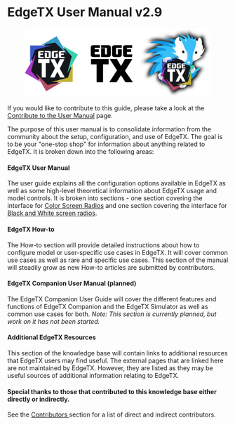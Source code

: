 # EdgeTX User Manual v2.9

<figure><img src=".gitbook/assets/logos (1).png" alt=""><figcaption></figcaption></figure>

If you would like to contribute to this guide, please take a look at the [Contribute to the User Manual](edgetx-how-to/contribute-to-the-user-manual.md) page.

The purpose of this user manual is to consolidate information from the community about the setup, configuration, and use of EdgeTX. The goal is to be your "one-stop shop" for information about anything related to EdgeTX. It is broken down into the following areas:

#### EdgeTX User Manual <a href="#edgetx-user-manual" id="edgetx-user-manual"></a>

The user guide explains all the configuration options available in EdgeTX as well as some high-level theoretical information about EdgeTX usage and model controls. It is broken into sections - one section covering the interface for [Color Screen Radios](https://app.gitbook.com/o/-MgQ7Ok46bXLbvoz\_AeM/s/G9cXG2SsywqpT8oP5rLH/edgetx-user-manual/user-manual-for-color-screen-radios) and one section covering the interface for [Black and White screen radios](https://app.gitbook.com/o/-MgQ7Ok46bXLbvoz\_AeM/s/G9cXG2SsywqpT8oP5rLH/b-and-w-radios).

#### EdgeTX How-to <a href="#edgetx-how-to" id="edgetx-how-to"></a>

The How-to section will provide detailed instructions about how to configure model or user-specific use cases in EdgeTX. It will cover common use cases as well as rare and specific use cases. This section of the manual will steadily grow as new How-to articles are submitted by contributors.

#### **EdgeTX Companion User Manual (planned)** <a href="#edgetx-companion-user-manual-planned" id="edgetx-companion-user-manual-planned"></a>

The EdgeTX Companion User Guide will cover the different features and functions of EdgeTX Companion and the EdgeTX Simulator as well as common use cases for both. _Note: This section is currently planned, but work on it has not been started._

#### Additional EdgeTX Resources <a href="#additional-edgetx-resources" id="additional-edgetx-resources"></a>

This section of the knowledge base will contain links to additional resources that EdgeTX users may find useful. The external pages that are linked here are not maintained by EdgeTX. However, they are listed as they may be useful sources of additional information relating to EdgeTX.

#### Special thanks to those that contributed to this knowledge base either directly or indirectly. <a href="#special-thanks-to-those-that-contributed-to-this-knowledge-base-either-directly-or-indirectly." id="special-thanks-to-those-that-contributed-to-this-knowledge-base-either-directly-or-indirectly."></a>

See the [Contributors ](https://app.gitbook.com/o/-MgQ7Ok46bXLbvoz\_AeM/s/G9cXG2SsywqpT8oP5rLH/more/contributors)section for a list of direct and indirect contributors.
